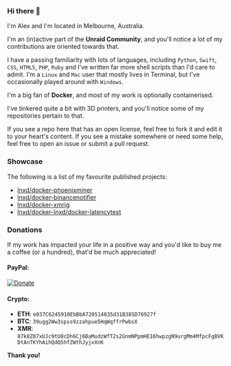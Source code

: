 
### Hi there  👋

I'm Alex and I'm located in Melbourne, Australia.

I'm an (in)active part of the **Unraid Community**, and you'll notice a lot of my contributions are oriented towards that.

I have a passing familiarity with lots of languages, including `Python`, `Swift`, `CSS`, `HTML5`, `PHP`, `Ruby` and I've written far more shell scripts than I'd care to admit. I'm a `Linux` and `Mac` user that mostly lives in Terminal, but I've occasionally played around with `Windows`.

I'm a big fan of **Docker**, and most of my work is optionally containerised.

I've tinkered quite a bit with 3D printers, and you'll notice some of my repositories pertain to that.

If you see a repo here that has an open license, feel free to fork it and edit it to your heart's content. If you see a mistake somewhere or need some help, feel free to open an issue or submit a pull request.

### Showcase

The following is a list of my favourite published projects:

* [lnxd/docker-phoenixminer](https://github.com/lnxd/docker-phoenixminer)
* [lnxd/docker-binancenotifier](https://github.com/lnxd/docker-binancenotifier)
* [lnxd/docker-xmrig](https://github.com/lnxd/docker-xmrig)
* [lnxd/docker-lnxd/docker-latencytest](https://github.com/lnxd/lnxd/docker-latencytest)

### Donations

If my work has impacted your life in a positive way and you'd like to buy me a coffee (or a hundred), that'd be much appreciated!

#### PayPal: 
[![Donate](https://www.paypalobjects.com/en_AU/i/btn/btn_donateCC_LG.gif)](https://www.paypal.com/donate?business=donations.lnxd%40gmail.com&currency_code=AUD)
#### Crypto:
* **ETH**: `e037C6245910EbBbA720514835d31B385D76927f`
* **BTC**: `39ugg2Ww3spss9zzahpue5HqWqffrPwbsX`
* **XMR**: `87k8Z87xUJc9tU8cDh6Cj6BaMudzWfT2s2GnmNPpmHE16hwpzgN9urgMm4MfpcFgBVKDtAnTKYhAihQdQ5hfZWthJyjxXnK`

**Thank you!**
